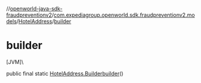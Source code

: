 //[openworld-java-sdk-fraudpreventionv2](../../../index.md)/[com.expediagroup.openworld.sdk.fraudpreventionv2.models](../index.md)/[HotelAddress](index.md)/[builder](builder.md)

# builder

[JVM]\

public final static [HotelAddress.Builder](-builder/index.md)[builder](builder.md)()
